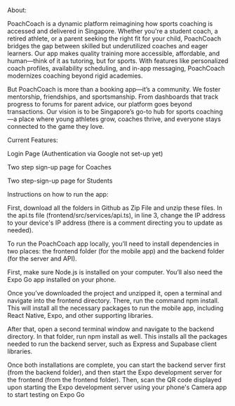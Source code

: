 About:

PoachCoach is a dynamic platform reimagining how sports coaching is accessed and delivered in Singapore. Whether you're a student coach, a retired athlete, or a parent seeking the right fit for your child, PoachCoach bridges the gap between skilled but underutilized coaches and eager learners. Our app makes quality training more accessible, affordable, and human—think of it as tutoring, but for sports. With features like personalized coach profiles, availability scheduling, and in-app messaging, PoachCoach modernizes coaching beyond rigid academies.

But PoachCoach is more than a booking app—it’s a community. We foster mentorship, friendships, and sportsmanship. From dashboards that track progress to forums for parent advice, our platform goes beyond transactions. Our vision is to be Singapore’s go-to hub for sports coaching—a place where young athletes grow, coaches thrive, and everyone stays connected to the game they love.

Current Features:

Login Page (Authentication via Google not set-up yet)


Two step sign-up page for Coaches


Two step-sign-up page for Students 


Instructions on how to run the app:

First, download all the folders in Github as Zip File and unzip these files. In the api.ts file (frontend/src/services/api.ts), in line 3, change the IP address to your device's IP address (there is a comment directing you to update as needed).

To run the PoachCoach app locally, you’ll need to install dependencies in two places: the frontend folder (for the mobile app) and the backend folder (for the server and API).

First, make sure Node.js is installed on your computer. You’ll also need the Expo Go app installed on your phone.

Once you’ve downloaded the project and unzipped it, open a terminal and navigate into the frontend directory. There, run the command npm install. This will install all the necessary packages to run the mobile app, including React Native, Expo, and other supporting libraries.

After that, open a second terminal window and navigate to the backend directory. In that folder, run npm install as well. This installs all the packages needed to run the backend server, such as Express and Supabase client libraries.

Once both installations are complete, you can start the backend server first (from the backend folder), and then start the Expo development server for the frontend (from the frontend folder). Then, scan the QR code displayed upon starting the Expo development server using your phone's Camera app to start testing on Expo Go
